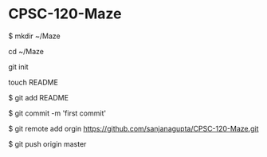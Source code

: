 CPSC-120-Maze
=============
$ mkdir ~/Maze

cd ~/Maze

git init

touch README

$ git add README

$ git commit -m 'first commit'

$ git remote add orgin https://github.com/sanjanagupta/CPSC-120-Maze.git

$ git push origin master
